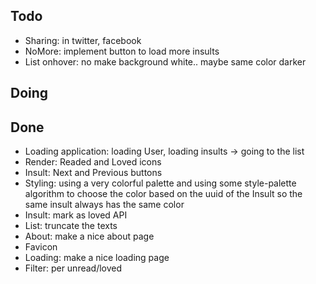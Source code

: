 ## Todo
- Sharing: in twitter, facebook
- NoMore: implement button to load more insults
- List onhover: no make background white.. maybe same color darker

## Doing


## Done
- Loading application: loading User, loading insults -> going to the list
- Render: Readed and Loved icons
- Insult: Next and Previous buttons
- Styling: using a very colorful palette and using some style-palette algorithm to choose the color based on the uuid of the Insult so the same insult always has the same color
- Insult: mark as loved API
- List: truncate the texts
- About: make a nice about page
- Favicon
- Loading: make a nice loading page
- Filter: per unread/loved

